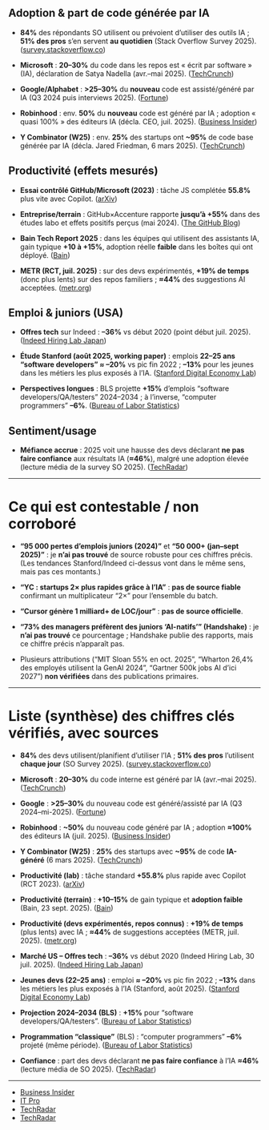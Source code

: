 ## **Adoption & part de code générée par IA**

- **84%** des répondants SO utilisent ou prévoient d’utiliser des outils IA ; **51% des pros** s’en servent **au quotidien** (Stack Overflow Survey 2025). ([survey.stackoverflow.co](https://survey.stackoverflow.co/2025/ai?utm_source=chatgpt.com))

- **Microsoft** : **20–30%** du code dans les repos est « écrit par software » (IA), déclaration de Satya Nadella (avr.–mai 2025). ([TechCrunch](https://techcrunch.com/2025/04/29/microsoft-ceo-says-up-to-30-of-the-companys-code-was-written-by-ai/?utm_source=chatgpt.com))

- **Google/Alphabet** : **\>25–30%** du **nouveau** code est assisté/généré par IA (Q3 2024 puis interviews 2025). ([Fortune](https://fortune.com/2024/10/30/googles-code-ai-sundar-pichai/?utm_source=chatgpt.com))

- **Robinhood** : env. **50%** du **nouveau** code est généré par IA ; adoption « quasi 100% » des éditeurs IA (décla. CEO, juil. 2025). ([Business Insider](https://www.businessinsider.com/robinhood-ceo-majority-new-code-ai-generated-engineer-adoption-2025-7?utm_source=chatgpt.com))

- **Y Combinator (W25)** : env. **25%** des startups ont **\~95%** de code base générée par IA (décla. Jared Friedman, 6 mars 2025). ([TechCrunch](https://techcrunch.com/2025/03/06/a-quarter-of-startups-in-ycs-current-cohort-have-codebases-that-are-almost-entirely-ai-generated/?utm_source=chatgpt.com))

## **Productivité (effets mesurés)**

- **Essai contrôlé GitHub/Microsoft (2023)** : tâche JS complétée **55.8%** plus vite avec Copilot. ([arXiv](https://arxiv.org/abs/2302.06590?utm_source=chatgpt.com))

- **Entreprise/terrain** : GitHub×Accenture rapporte **jusqu’à \+55%** dans des études labo et effets positifs perçus (mai 2024). ([The GitHub Blog](https://github.blog/news-insights/research/research-quantifying-github-copilots-impact-in-the-enterprise-with-accenture/?utm_source=chatgpt.com))

- **Bain Tech Report 2025** : dans les équipes qui utilisent des assistants IA, gain typique **\+10 à \+15%**, adoption réelle **faible** dans les boîtes qui ont déployé. ([Bain](https://www.bain.com/insights/from-pilots-to-payoff-generative-ai-in-software-development-technology-report-2025/?utm_source=chatgpt.com))

- **METR (RCT, juil. 2025\)** : sur des devs expérimentés, **\+19% de temps** (donc plus lents) sur des repos familiers ; **≈44%** des suggestions AI acceptées. ([metr.org](https://metr.org/blog/2025-07-10-early-2025-ai-experienced-os-dev-study/?utm_source=chatgpt.com))

## **Emploi & juniors (USA)**

- **Offres tech** sur Indeed : **–36%** vs début 2020 (point début juil. 2025). ([Indeed Hiring Lab Japan](https://www.hiringlab.org/2025/07/30/the-us-tech-hiring-freeze-continues/?utm_source=chatgpt.com))

- **Étude Stanford (août 2025, working paper)** : emplois **22–25 ans “software developers” ≈ –20%** vs pic fin 2022 ; **–13%** pour les jeunes dans les métiers les plus exposés à l’IA. ([Stanford Digital Economy Lab](https://digitaleconomy.stanford.edu/wp-content/uploads/2025/08/Canaries_BrynjolfssonChandarChen.pdf?utm_source=chatgpt.com))

- **Perspectives longues** : BLS projette **\+15%** d’emplois “software developers/QA/testers” 2024–2034 ; à l’inverse, “computer programmers” **–6%**. ([Bureau of Labor Statistics](https://www.bls.gov/ooh/computer-and-information-technology/software-developers.htm?utm_source=chatgpt.com))

## **Sentiment/usage**

- **Méfiance accrue** : 2025 voit une hausse des devs déclarant **ne pas faire confiance** aux résultats IA (**≈46%**), malgré une adoption élevée (lecture média de la survey SO 2025). ([TechRadar](https://www.techradar.com/pro/developers-are-finding-it-hard-to-trust-ai-and-not-just-because-it-could-steal-their-jobs?utm_source=chatgpt.com))

---

# **Ce qui est contestable / non corroboré**

- **“95 000 pertes d’emplois juniors (2024)”** et **“50 000+ (jan–sept 2025)”** : je **n’ai pas trouvé** de source robuste pour ces chiffres précis. (Les tendances Stanford/Indeed ci-dessus vont dans le même sens, mais pas ces montants.)

- **“YC : startups 2× plus rapides grâce à l’IA”** : **pas de source fiable** confirmant un multiplicateur “2×” pour l’ensemble du batch.

- **“Cursor génère 1 milliard+ de LOC/jour”** : **pas de source officielle**.

- **“73% des managers préfèrent des juniors ‘AI-natifs’” (Handshake)** : je **n’ai pas trouvé** ce pourcentage ; Handshake publie des rapports, mais ce chiffre précis n’apparaît pas.

- Plusieurs attributions (“MIT Sloan 55% en oct. 2025”, “Wharton 26,4% des employés utilisent la GenAI 2024”, “Gartner 500k jobs AI d’ici 2027”) **non vérifiées** dans des publications primaires.

---

# **Liste (synthèse) des chiffres clés vérifiés, avec sources**

- **84%** des devs utilisent/planifient d’utiliser l’IA ; **51% des pros** l’utilisent **chaque jour** (SO Survey 2025). ([survey.stackoverflow.co](https://survey.stackoverflow.co/2025/ai?utm_source=chatgpt.com))

- **Microsoft** : **20–30%** du code interne est généré par IA (avr.–mai 2025). ([TechCrunch](https://techcrunch.com/2025/04/29/microsoft-ceo-says-up-to-30-of-the-companys-code-was-written-by-ai/?utm_source=chatgpt.com))

- **Google** : **\>25–30%** du nouveau code est généré/assisté par IA (Q3 2024–mi-2025). ([Fortune](https://fortune.com/2024/10/30/googles-code-ai-sundar-pichai/?utm_source=chatgpt.com))

- **Robinhood** : **\~50%** du nouveau code généré par IA ; adoption **≈100%** des éditeurs IA (juil. 2025). ([Business Insider](https://www.businessinsider.com/robinhood-ceo-majority-new-code-ai-generated-engineer-adoption-2025-7?utm_source=chatgpt.com))

- **Y Combinator (W25)** : **25%** des startups avec **\~95%** de code **IA-généré** (6 mars 2025). ([TechCrunch](https://techcrunch.com/2025/03/06/a-quarter-of-startups-in-ycs-current-cohort-have-codebases-that-are-almost-entirely-ai-generated/?utm_source=chatgpt.com))

- **Productivité (lab)** : tâche standard **\+55.8%** plus rapide avec Copilot (RCT 2023). ([arXiv](https://arxiv.org/abs/2302.06590?utm_source=chatgpt.com))

- **Productivité (terrain)** : **\+10–15%** de gain typique et **adoption faible** (Bain, 23 sept. 2025). ([Bain](https://www.bain.com/insights/from-pilots-to-payoff-generative-ai-in-software-development-technology-report-2025/?utm_source=chatgpt.com))

- **Productivité (devs expérimentés, repos connus)** : **\+19% de temps** (plus lents) avec IA ; **≈44%** de suggestions acceptées (METR, juil. 2025). ([metr.org](https://metr.org/blog/2025-07-10-early-2025-ai-experienced-os-dev-study/?utm_source=chatgpt.com))

- **Marché US – Offres tech** : **–36%** vs début 2020 (Indeed Hiring Lab, 30 juil. 2025). ([Indeed Hiring Lab Japan](https://www.hiringlab.org/2025/07/30/the-us-tech-hiring-freeze-continues/?utm_source=chatgpt.com))

- **Jeunes devs (22–25 ans)** : emploi **≈ –20%** vs pic fin 2022 ; **–13%** dans les métiers les plus exposés à l’IA (Stanford, août 2025). ([Stanford Digital Economy Lab](https://digitaleconomy.stanford.edu/wp-content/uploads/2025/08/Canaries_BrynjolfssonChandarChen.pdf?utm_source=chatgpt.com))

- **Projection 2024–2034 (BLS)** : **\+15%** pour “software developers/QA/testers”. ([Bureau of Labor Statistics](https://www.bls.gov/ooh/computer-and-information-technology/software-developers.htm?utm_source=chatgpt.com))

- **Programmation “classique”** (BLS) : “computer programmers” **–6%** projeté (même période). ([Bureau of Labor Statistics](https://www.bls.gov/ooh/computer-and-information-technology/computer-programmers.htm?utm_source=chatgpt.com))

- **Confiance** : part des devs déclarant **ne pas faire confiance** à l’IA **≈46%** (lecture média de SO 2025). ([TechRadar](https://www.techradar.com/pro/developers-are-finding-it-hard-to-trust-ai-and-not-just-because-it-could-steal-their-jobs?utm_source=chatgpt.com))

---

- [Business Insider](https://www.businessinsider.com/robinhood-ceo-majority-new-code-ai-generated-engineer-adoption-2025-7?utm_source=chatgpt.com)
- [IT Pro](https://www.itpro.com/software/development/ai-coding-really-isnt-living-up-to-expectations-the-savings-have-been-unremarkable-but-not-for-the-reason-you-might-think?utm_source=chatgpt.com)
- [TechRadar](https://www.techradar.com/pro/using-ai-might-actually-slow-down-experienced-devs?utm_source=chatgpt.com)
- [TechRadar](https://www.techradar.com/pro/developers-are-finding-it-hard-to-trust-ai-and-not-just-because-it-could-steal-their-jobs?utm_source=chatgpt.com)

